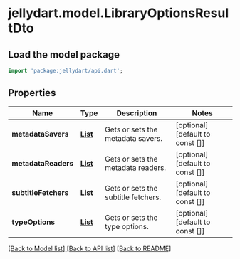 # jellydart.model.LibraryOptionsResultDto

## Load the model package
```dart
import 'package:jellydart/api.dart';
```

## Properties
Name | Type | Description | Notes
------------ | ------------- | ------------- | -------------
**metadataSavers** | [**List<LibraryOptionInfoDto>**](LibraryOptionInfoDto.md) | Gets or sets the metadata savers. | [optional] [default to const []]
**metadataReaders** | [**List<LibraryOptionInfoDto>**](LibraryOptionInfoDto.md) | Gets or sets the metadata readers. | [optional] [default to const []]
**subtitleFetchers** | [**List<LibraryOptionInfoDto>**](LibraryOptionInfoDto.md) | Gets or sets the subtitle fetchers. | [optional] [default to const []]
**typeOptions** | [**List<LibraryTypeOptionsDto>**](LibraryTypeOptionsDto.md) | Gets or sets the type options. | [optional] [default to const []]

[[Back to Model list]](../README.md#documentation-for-models) [[Back to API list]](../README.md#documentation-for-api-endpoints) [[Back to README]](../README.md)


